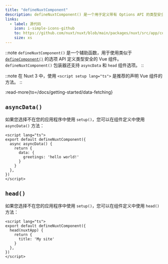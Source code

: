 ```yaml
---
title: "defineNuxtComponent"
description: defineNuxtComponent() 是一个用于定义带有 Options API 的类型安全组件的辅助函数。
links:
  - label: 源代码
    icon: i-simple-icons-github
    to: https://github.com/nuxt/nuxt/blob/main/packages/nuxt/src/app/composables/component.ts
    size: xs
---
```


::note
`defineNuxtComponent()` 是一个辅助函数，用于使用类似于 [`defineComponent()`](https://vue.zhcndoc.com/api/general.html#definecomponent) 的选项 API 定义类型安全的 Vue 组件。`defineNuxtComponent()` 包装器还支持 `asyncData` 和 `head` 组件选项。
::

::note
在 Nuxt 3 中，使用 `<script setup lang="ts">` 是推荐的声明 Vue 组件的方法。
::

:read-more{to=/docs/getting-started/data-fetching}

## `asyncData()`

如果您选择不在您的应用程序中使用 `setup()`，您可以在组件定义中使用 `asyncData()` 方法：

```vue [pages/index.vue]
<script lang="ts">
export default defineNuxtComponent({
  async asyncData() {
    return {
      data: {
        greetings: 'hello world!'
      }
    }
  },
})
</script>
```

## `head()`

如果您选择不在您的应用程序中使用 `setup()`，您可以在组件定义中使用 `head()` 方法：

```vue [pages/index.vue]
<script lang="ts">
export default defineNuxtComponent({
  head(nuxtApp) {
    return {
      title: 'My site'
    }
  },
})
</script>
```
